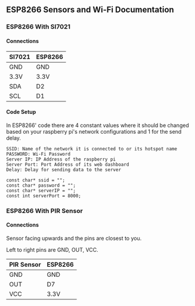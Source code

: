 ## ESP8266 Sensors and Wi-Fi Documentation

### ESP8266 With SI7021

#### Connections

| SI7021 | ESP8266 |
|--------|---------|
| GND    | GND     |
| 3.3V   | 3.3V    |
| SDA    | D2      |
| SCL    | D1      |

#### Code Setup

In ESP8266' code there are 4 constant values where it should be changed based on your raspberry pi's network configurations and 1 for the send delay.
```
SSID: Name of the network it is connected to or its hotspot name
PASSWORD: Wi-Fi Password
Server IP: IP Address of the raspberry pi
Server Port: Port Address of its web dashboard
Delay: Delay for sending data to the server
```

```
const char* ssid = ""; 
const char* password = "";
const char* serverIP = "";
const int serverPort = 8000;
```

### ESP8266 With PIR Sensor

#### Connections

Sensor facing upwards and the pins are closest to you.

Left to right pins are GND, OUT, VCC.

| PIR Sensor | ESP8266 |
|------------|---------|
| GND        | GND     |
| OUT        | D7      |
| VCC        | 3.3V    |

